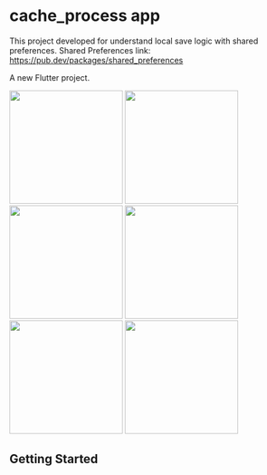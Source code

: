# cache_process app
This project developed for understand local save logic with shared preferences.
Shared Preferences link: https://pub.dev/packages/shared_preferences

A new Flutter project.

<img src = "https://github.com/keremsaltik/Cache_Process/assets/141556976/ee6bf6b9-1937-4a46-b333-8d7ce952572e" width = "200"> 
<img src = "https://github.com/keremsaltik/Cache_Process/assets/141556976/f17470d8-4325-45e4-b806-2b125e4a0ffe" width = "200">  
<img src = "https://github.com/keremsaltik/Cache_Process/assets/141556976/b8c229dc-d90a-4935-b5dc-e28f74dff4f9" width = "200">


<img src = "https://github.com/keremsaltik/Cache_Process/assets/141556976/164eea9f-4cda-471e-938b-579c741198b8" width = "200">
<img src = "https://github.com/keremsaltik/Cache_Process/assets/141556976/2b0559a0-0865-476e-b465-a07cf73a099b" width = "200">    
<img src = "https://github.com/keremsaltik/Cache_Process/assets/141556976/2bd001c0-b33e-4eb0-b362-f0be0307444a" width = "200"> 

## Getting Started
